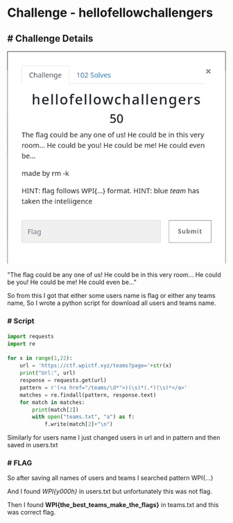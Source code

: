 # Challenge - hellofellowchallengers

## # Challenge Details

![Details](images/7.png)



"The flag could be any one of us! He could be in this very room... He could be you! He could be me! He could even be..."

So from this I got that either some users name is flag or either any teams name, So I wrote a python script for download all users and teams name.

### # Script

```python
import requests
import re

for x in range(1,22):
    url = 'https://ctf.wpictf.xyz/teams?page='+str(x)
    print("Url:", url)
    response = requests.get(url)
    pattern = r'(<a href="/teams/\d*">)(\s)*(.*)(\s)*</a>'
    matches = re.findall(pattern, response.text)
    for match in matches:
        print(match[2])
        with open("teams.txt", "a") as f:
            f.write(match[2]+"\n")
```



Similarly for users name I just changed users in url and in pattern and then saved in users.txt

### # FLAG

So after saving all names of users and teams I searched pattern WPI{...}

And I found *WPI{y000h}* in users.txt but unfortunately this was not flag.

Then I found **WPI{the_best_teams_make_the_flags}** in teams.txt and this was correct flag.
